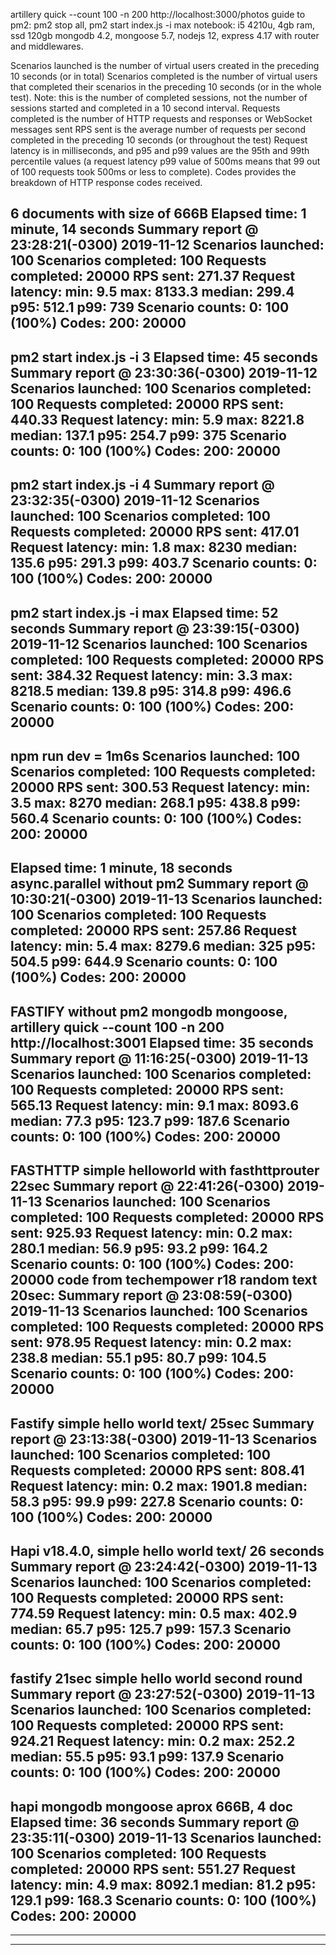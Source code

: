 artillery quick --count 100 -n 200 http://localhost:3000/photos
guide to pm2: pm2 stop all, pm2 start index.js -i max
notebook: i5 4210u, 4gb ram, ssd 120gb
mongodb 4.2, mongoose 5.7, nodejs 12, express 4.17 with router and middlewares.

Scenarios launched is the number of virtual users created in the preceding 10 seconds (or in total)
Scenarios completed is the number of virtual users that completed their scenarios in the preceding 10 seconds (or in the whole test). Note: this is the number of completed sessions, not the number of sessions started and completed in a 10 second interval.
Requests completed is the number of HTTP requests and responses or WebSocket messages sent
RPS sent is the average number of requests per second completed in the preceding 10 seconds (or throughout the test)
Request latency is in milliseconds, and p95 and p99 values are the 95th and 99th percentile values (a request latency p99 value of 500ms means that 99 out of 100 requests took 500ms or less to complete).
Codes provides the breakdown of HTTP response codes received.

6 documents with size of 666B
Elapsed time: 1 minute, 14 seconds
Summary report @ 23:28:21(-0300) 2019-11-12
  Scenarios launched:  100
  Scenarios completed: 100
  Requests completed:  20000
  RPS sent: 271.37
  Request latency:
    min: 9.5
    max: 8133.3
    median: 299.4
    p95: 512.1
    p99: 739
  Scenario counts:
    0: 100 (100%)
  Codes:
    200: 20000
-----------------------------------------------
pm2 start index.js -i 3
Elapsed time: 45 seconds
Summary report @ 23:30:36(-0300) 2019-11-12
  Scenarios launched:  100
  Scenarios completed: 100
  Requests completed:  20000
  RPS sent: 440.33
  Request latency:
    min: 5.9
    max: 8221.8
    median: 137.1
    p95: 254.7
    p99: 375
  Scenario counts:
    0: 100 (100%)
  Codes:
    200: 20000
-----------------------------------------------
pm2 start index.js -i 4
Summary report @ 23:32:35(-0300) 2019-11-12
  Scenarios launched:  100
  Scenarios completed: 100
  Requests completed:  20000
  RPS sent: 417.01
  Request latency:
    min: 1.8
    max: 8230
    median: 135.6
    p95: 291.3
    p99: 403.7
  Scenario counts:
    0: 100 (100%)
  Codes:
    200: 20000
-----------------------------------------------
pm2 start index.js -i max
Elapsed time: 52 seconds
Summary report @ 23:39:15(-0300) 2019-11-12
  Scenarios launched:  100
  Scenarios completed: 100
  Requests completed:  20000
  RPS sent: 384.32
  Request latency:
    min: 3.3
    max: 8218.5
    median: 139.8
    p95: 314.8
    p99: 496.6
  Scenario counts:
    0: 100 (100%)
  Codes:
    200: 20000
-----------------------------------------------
npm run dev = 1m6s
  Scenarios launched:  100
  Scenarios completed: 100
  Requests completed:  20000
  RPS sent: 300.53
  Request latency:
    min: 3.5
    max: 8270
    median: 268.1
    p95: 438.8
    p99: 560.4
  Scenario counts:
    0: 100 (100%)
  Codes:
    200: 20000
-----------------------------------------------
Elapsed time: 1 minute, 18 seconds
async.parallel without pm2
Summary report @ 10:30:21(-0300) 2019-11-13
  Scenarios launched:  100
  Scenarios completed: 100
  Requests completed:  20000
  RPS sent: 257.86
  Request latency:
    min: 5.4
    max: 8279.6
    median: 325
    p95: 504.5
    p99: 644.9
  Scenario counts:
    0: 100 (100%)
  Codes:
    200: 20000
-----------------------------------------------
FASTIFY without pm2 mongodb
mongoose, artillery quick --count 100 -n 200 http://localhost:3001
Elapsed time: 35 seconds
Summary report @ 11:16:25(-0300) 2019-11-13
  Scenarios launched:  100
  Scenarios completed: 100
  Requests completed:  20000
  RPS sent: 565.13
  Request latency:
    min: 9.1
    max: 8093.6
    median: 77.3
    p95: 123.7
    p99: 187.6
  Scenario counts:
    0: 100 (100%)
  Codes:
    200: 20000
-----------------------------------------------
FASTHTTP simple helloworld with fasthttprouter
22sec
Summary report @ 22:41:26(-0300) 2019-11-13
  Scenarios launched:  100
  Scenarios completed: 100
  Requests completed:  20000
  RPS sent: 925.93
  Request latency:
    min: 0.2
    max: 280.1
    median: 56.9
    p95: 93.2
    p99: 164.2
  Scenario counts:
    0: 100 (100%)
  Codes:
    200: 20000
code from techempower r18 random text 20sec:
Summary report @ 23:08:59(-0300) 2019-11-13
  Scenarios launched:  100
  Scenarios completed: 100
  Requests completed:  20000
  RPS sent: 978.95
  Request latency:
    min: 0.2
    max: 238.8
    median: 55.1
    p95: 80.7
    p99: 104.5
  Scenario counts:
    0: 100 (100%)
  Codes:
    200: 20000
-----------------------------------------------
Fastify simple hello world text/ 25sec
Summary report @ 23:13:38(-0300) 2019-11-13
  Scenarios launched:  100
  Scenarios completed: 100
  Requests completed:  20000
  RPS sent: 808.41
  Request latency:
    min: 0.2
    max: 1901.8
    median: 58.3
    p95: 99.9
    p99: 227.8
  Scenario counts:
    0: 100 (100%)
  Codes:
    200: 20000
-----------------------------------------------
Hapi v18.4.0, simple hello world text/ 26 seconds
Summary report @ 23:24:42(-0300) 2019-11-13
  Scenarios launched:  100
  Scenarios completed: 100
  Requests completed:  20000
  RPS sent: 774.59
  Request latency:
    min: 0.5
    max: 402.9
    median: 65.7
    p95: 125.7
    p99: 157.3
  Scenario counts:
    0: 100 (100%)
  Codes:
    200: 20000
-----------------------------------------------
fastify 21sec simple hello world second round
Summary report @ 23:27:52(-0300) 2019-11-13
  Scenarios launched:  100
  Scenarios completed: 100
  Requests completed:  20000
  RPS sent: 924.21
  Request latency:
    min: 0.2
    max: 252.2
    median: 55.5
    p95: 93.1
    p99: 137.9
  Scenario counts:
    0: 100 (100%)
  Codes:
    200: 20000
-----------------------------------------------
hapi mongodb mongoose aprox 666B, 4 doc
Elapsed time: 36 seconds
Summary report @ 23:35:11(-0300) 2019-11-13
  Scenarios launched:  100
  Scenarios completed: 100
  Requests completed:  20000
  RPS sent: 551.27
  Request latency:
    min: 4.9
    max: 8092.1
    median: 81.2
    p95: 129.1
    p99: 168.3
  Scenario counts:
    0: 100 (100%)
  Codes:
    200: 20000
-----------------------------------------------

-----------------------------------------------

-----------------------------------------------